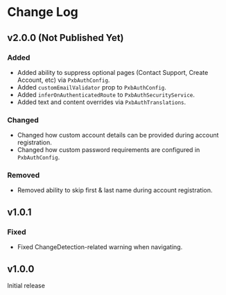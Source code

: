 # Change Log

## v2.0.0 (Not Published Yet)

### Added

-  Added ability to suppress optional pages (Contact Support, Create Account, etc) via `PxbAuthConfig`. 
-  Added `customEmailValidator` prop to `PxbAuthConfig`.
-  Added `inferOnAuthenticatedRoute` to `PxbAuthSecurityService`.
-  Added text and content overrides via `PxbAuthTranslations`.

### Changed

-  Changed how custom account details can be provided during account registration.
-  Changed how custom password requirements are configured in `PxbAuthConfig`.

### Removed

-  Removed ability to skip first & last name during account registration.  

## v1.0.1

### Fixed

-  Fixed ChangeDetection-related warning when navigating. 

## v1.0.0 

Initial release
